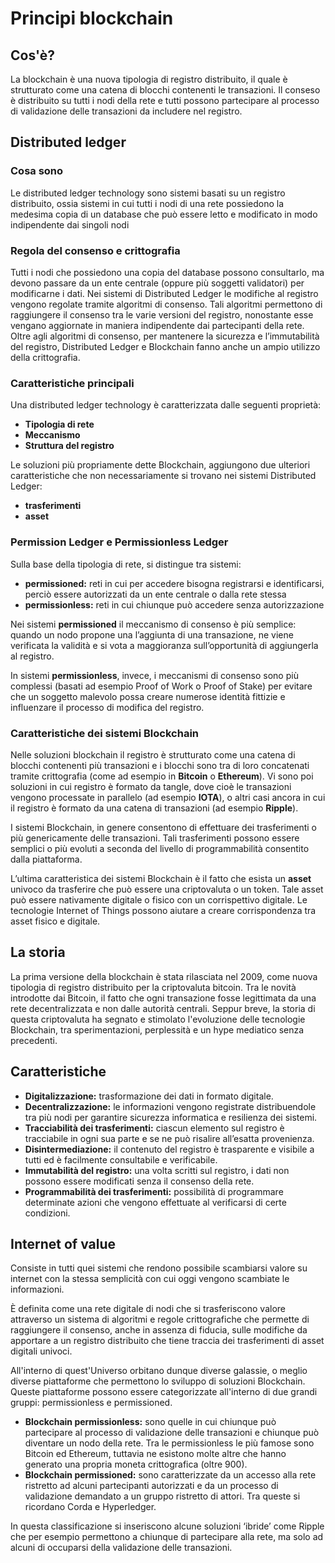 # Principi blockchain

## Cos'è?

La blockchain è una nuova tipologia di registro distribuito, il quale è strutturato come una catena di blocchi contenenti le transazioni. Il conseso è distribuito su tutti i nodi della rete e tutti possono partecipare al processo di validazione delle transazioni da includere nel registro.

## Distributed ledger

### Cosa sono

Le distributed ledger technology sono sistemi basati su un registro distribuito, ossia sistemi in cui tutti i nodi di una rete possiedono la medesima copia di un database che può essere letto e modificato in modo indipendente dai singoli nodi 

### Regola del consenso e crittografia 

Tutti i nodi che possiedono una copia del database possono consultarlo, ma devono passare da un ente centrale (oppure più soggetti validatori) per modificarne i dati. Nei sistemi di Distributed Ledger le modifiche al registro vengono regolate tramite algoritmi di consenso. Tali algoritmi permettono di raggiungere il consenso tra le varie versioni del registro, nonostante esse vengano aggiornate in maniera indipendente dai partecipanti della rete. Oltre agli algoritmi di consenso, per mantenere la sicurezza e l’immutabilità del registro, Distributed Ledger e Blockchain fanno anche un ampio utilizzo della crittografia.

### Caratteristiche principali

Una distributed ledger technology è caratterizzata dalle seguenti proprietà:

* **Tipologia di rete**
* **Meccanismo**
* **Struttura del registro**

Le soluzioni più propriamente dette Blockchain, aggiungono due ulteriori caratteristiche che non necessariamente si trovano nei sistemi Distributed Ledger:

* **trasferimenti**
* **asset**

### Permission Ledger e Permissionless Ledger

Sulla base della tipologia di rete, si distingue tra sistemi:

* **permissioned:** reti in cui per accedere bisogna registrarsi e identificarsi, perciò essere autorizzati da un ente centrale o dalla rete stessa
* **permissionless:** reti in cui chiunque può accedere senza autorizzazione

Nei sistemi **permissioned** il meccanismo di consenso è più semplice: quando un nodo propone una l’aggiunta di una transazione, ne viene verificata la validità e si vota a maggioranza sull’opportunità di aggiungerla al registro.

In sistemi **permissionless**, invece, i meccanismi di consenso sono più complessi (basati ad esempio Proof of Work o Proof of Stake) per evitare che un soggetto malevolo possa creare numerose identità fittizie e influenzare il processo di modifica del registro.

### Caratteristiche dei sistemi Blockchain

Nelle soluzioni blockchain il registro è strutturato come una catena di blocchi contenenti più transazioni e i blocchi sono tra di loro concatenati tramite crittografia (come ad esempio in **Bitcoin** o **Ethereum**). Vi sono poi soluzioni in cui registro è formato da tangle, dove cioè le transazioni vengono processate in parallelo (ad esempio **IOTA**), o altri casi ancora in cui il registro è formato da una catena di transazioni (ad esempio **Ripple**).

I sistemi Blockchain, in genere consentono di effettuare dei trasferimenti o più genericamente delle transazioni. Tali trasferimenti possono essere semplici o più evoluti a seconda del livello di programmabilità consentito dalla piattaforma.

L’ultima caratteristica dei sistemi Blockchain è il fatto che esista un **asset** univoco da trasferire che può essere una criptovaluta o un token. Tale asset può essere nativamente digitale o fisico con un corrispettivo digitale. Le tecnologie Internet of Things possono aiutare a creare corrispondenza tra asset fisico e digitale.

## La storia

La prima versione della blockchain è stata rilasciata nel 2009, come nuova tipologia di registro distribuito per la criptovaluta bitcoin. Tra le novità introdotte dai Bitcoin, il fatto che ogni transazione fosse legittimata da una rete decentralizzata e non dalle autorità centrali. Seppur breve, la storia di questa criptovaluta ha segnato e stimolato l'evoluzione delle tecnologie Blockchain, tra sperimentazioni, perplessità e un hype mediatico senza precedenti.

## Caratteristiche

* **Digitalizzazione:** trasformazione dei dati in formato digitale.
* **Decentralizzazione:** le informazioni vengono registrate distribuendole tra più nodi per garantire sicurezza informatica e resilienza dei sistemi.
* **Tracciabilità dei trasferimenti:** ciascun elemento sul registro è tracciabile in ogni sua parte e se ne può risalire all’esatta provenienza.
* **Disintermediazione:** il contenuto del registro è trasparente e visibile a tutti ed è facilmente consultabile e verificabile.
* **Immutabilità del registro:** una volta scritti sul registro, i dati non possono essere modificati senza il consenso della rete.
* **Programmabilità dei trasferimenti:** possibilità di programmare determinate azioni che vengono effettuate al verificarsi di certe condizioni.

## Internet of value

Consiste in tutti quei sistemi che rendono possibile scambiarsi valore su internet con la stessa semplicità con cui oggi vengono scambiate le informazioni.

È definita come una rete digitale di nodi che si trasferiscono valore attraverso un sistema di algoritmi e regole crittografiche che permette di raggiungere il consenso, anche in assenza di fiducia, sulle modifiche da apportare a un registro distribuito che tiene traccia dei trasferimenti di asset digitali univoci. 

All'interno di quest'Universo orbitano dunque diverse galassie, o  meglio diverse piattaforme che permettono lo sviluppo di soluzioni Blockchain. Queste piattaforme possono essere categorizzate all'interno di due grandi gruppi: permissionless e permissioned.

* **Blockchain permissionless:** sono quelle in cui chiunque può partecipare al processo di validazione delle transazioni e chiunque può diventare un nodo della rete. Tra le permissionless le più famose sono Bitcoin ed Ethereum, tuttavia ne esistono molte altre che hanno generato una propria moneta crittografica (oltre 900).
* **Blockchain permissioned:** sono caratterizzate da un accesso alla rete ristretto ad alcuni partecipanti autorizzati e da un processo di validazione demandato a un gruppo ristretto di attori. Tra queste si ricordano Corda e Hyperledger.

In questa classificazione si inseriscono alcune soluzioni ‘ibride’ come Ripple che per esempio permettono a chiunque di partecipare alla rete, ma solo ad alcuni di occuparsi della validazione delle transazioni.

